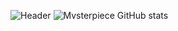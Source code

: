 ![Header](https://github.com/Mvsterpiece/Mvsterpiece/blob/main/Skyline.gif)
![Mvsterpiece GitHub stats](https://github-readme-stats.vercel.app/api?username=Mvsterpiece&show_icons=true&theme=dark)
